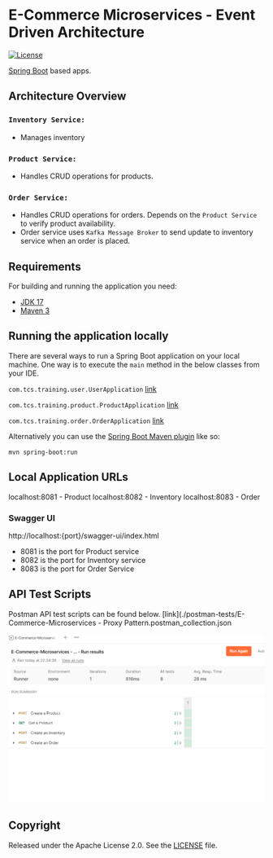 # E-Commerce Microservices - Event Driven Architecture

[![License](http://img.shields.io/:license-apache-blue.svg)](http://www.apache.org/licenses/LICENSE-2.0.html)

[Spring Boot](http://projects.spring.io/spring-boot/) based apps.

## Architecture Overview
### ```Inventory Service: ```
* Manages inventory
### ```Product Service: ```
* Handles CRUD operations for products.
### ```Order Service: ```
* Handles CRUD operations for orders. Depends on the ```Product Service``` to verify product availability.
* Order service uses ```Kafka Message Broker``` to send update to inventory service when an order is placed.


## Requirements

For building and running the application you need:

- [JDK 17](https://www.oracle.com/java/technologies/javase/jdk17-archive-downloads.html)
- [Maven 3](https://maven.apache.org)

## Running the application locally

There are several ways to run a Spring Boot application on your local machine. One way is to execute the `main` method
in the below classes from your IDE.

`com.tcs.training.user.UserApplication`
[link](./inventory-service/src/main/java/com/tcs/training/inventory/InventoryApplication.java)

`com.tcs.training.product.ProductApplication`
[link](./product-service/src/main/java/com/tcs/training/product/ProductApplication.java)

`com.tcs.training.order.OrderApplication`
[link](./order-service/src/main/java/com/tcs/training/order/OrderApplication.java)

Alternatively you can use
the [Spring Boot Maven plugin](https://docs.spring.io/spring-boot/docs/current/reference/html/build-tool-plugins-maven-plugin.html)
like so:

```shell
mvn spring-boot:run
```

## Local Application URLs

localhost:8081 - Product
localhost:8082 - Inventory
localhost:8083 - Order

### Swagger UI

http://localhost:{port}/swagger-ui/index.html
* 8081 is the port for Product service
* 8082 is the port for Inventory service
* 8083 is the port for Order Service


## API Test Scripts
Postman API test scripts can be found below.
[link](./postman-tests/E-Commerce-Microservices - Proxy Pattern.postman_collection.json

![img_2.png](img_2.png)


## Copyright

Released under the Apache License 2.0. See
the [LICENSE](https://github.com/arghyagiri/microservice-e2/blob/main/LICENSE) file.
